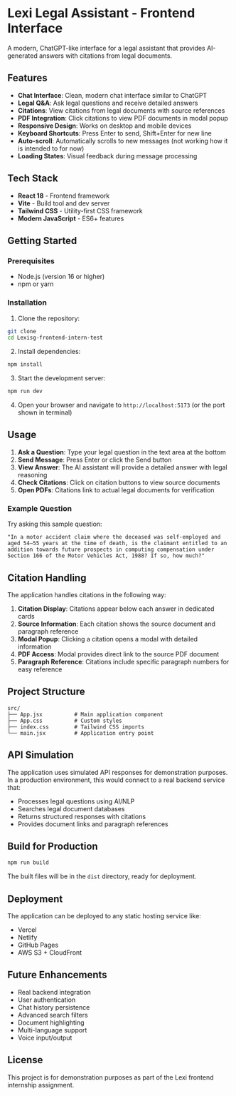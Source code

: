 # Lexi Legal Assistant - Frontend Interface

A modern, ChatGPT-like interface for a legal assistant that provides AI-generated answers with citations from legal documents.

## Features

- **Chat Interface**: Clean, modern chat interface similar to ChatGPT
- **Legal Q&A**: Ask legal questions and receive detailed answers
- **Citations**: View citations from legal documents with source references
- **PDF Integration**: Click citations to view PDF documents in modal popup
- **Responsive Design**: Works on desktop and mobile devices
- **Keyboard Shortcuts**: Press Enter to send, Shift+Enter for new line
- **Auto-scroll**: Automatically scrolls to new messages (not working how it is intended to for now)
- **Loading States**: Visual feedback during message processing

## Tech Stack

- **React 18** - Frontend framework
- **Vite** - Build tool and dev server
- **Tailwind CSS** - Utility-first CSS framework
- **Modern JavaScript** - ES6+ features

## Getting Started

### Prerequisites

- Node.js (version 16 or higher)
- npm or yarn

### Installation

1. Clone the repository:
```bash
git clone 
cd Lexisg-frontend-intern-test
```

2. Install dependencies:
```bash
npm install
```

3. Start the development server:
```bash
npm run dev
```

4. Open your browser and navigate to `http://localhost:5173` (or the port shown in terminal)

## Usage

1. **Ask a Question**: Type your legal question in the text area at the bottom
2. **Send Message**: Press Enter or click the Send button
3. **View Answer**: The AI assistant will provide a detailed answer with legal reasoning
4. **Check Citations**: Click on citation buttons to view source documents
5. **Open PDFs**: Citations link to actual legal documents for verification

### Example Question

Try asking this sample question:
```
"In a motor accident claim where the deceased was self-employed and aged 54–55 years at the time of death, is the claimant entitled to an addition towards future prospects in computing compensation under Section 166 of the Motor Vehicles Act, 1988? If so, how much?"
```

## Citation Handling

The application handles citations in the following way:

1. **Citation Display**: Citations appear below each answer in dedicated cards
2. **Source Information**: Each citation shows the source document and paragraph reference
3. **Modal Popup**: Clicking a citation opens a modal with detailed information
4. **PDF Access**: Modal provides direct link to the source PDF document
5. **Paragraph Reference**: Citations include specific paragraph numbers for easy reference

## Project Structure

```
src/
├── App.jsx          # Main application component
├── App.css          # Custom styles
├── index.css        # Tailwind CSS imports
└── main.jsx         # Application entry point
```

## API Simulation

The application uses simulated API responses for demonstration purposes. In a production environment, this would connect to a real backend service that:

- Processes legal questions using AI/NLP
- Searches legal document databases
- Returns structured responses with citations
- Provides document links and paragraph references

## Build for Production

```bash
npm run build
```

The built files will be in the `dist` directory, ready for deployment.

## Deployment

The application can be deployed to any static hosting service like:
- Vercel
- Netlify
- GitHub Pages
- AWS S3 + CloudFront

## Future Enhancements

- Real backend integration
- User authentication
- Chat history persistence
- Advanced search filters
- Document highlighting
- Multi-language support
- Voice input/output

## License

This project is for demonstration purposes as part of the Lexi frontend internship assignment.